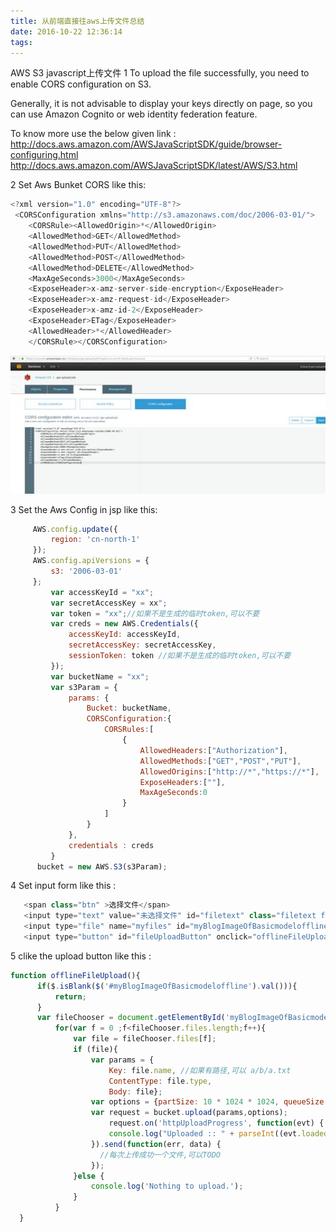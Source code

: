 ```yaml
---
title: 从前端直接往aws上传文件总结
date: 2016-10-22 12:36:14
tags:
---
```

AWS S3 javascript上传文件
1 To upload the file successfully, you need to enable CORS configuration on S3.

Generally, it is not advisable to display your keys directly on page, so you can use Amazon Cognito or web identity federation feature. 


To know more use the below given link : http://docs.aws.amazon.com/AWSJavaScriptSDK/guide/browser-configuring.html
http://docs.aws.amazon.com/AWSJavaScriptSDK/latest/AWS/S3.html

2 Set Aws Bunket CORS like this:
``` javascript
<?xml version="1.0" encoding="UTF-8"?>
 <CORSConfiguration xmlns="http://s3.amazonaws.com/doc/2006-03-01/">
	<CORSRule><AllowedOrigin>*</AllowedOrigin>
	<AllowedMethod>GET</AllowedMethod>
	<AllowedMethod>PUT</AllowedMethod>
	<AllowedMethod>POST</AllowedMethod>
	<AllowedMethod>DELETE</AllowedMethod>
	<MaxAgeSeconds>3000</MaxAgeSeconds>
	<ExposeHeader>x-amz-server-side-encryption</ExposeHeader>
	<ExposeHeader>x-amz-request-id</ExposeHeader>
	<ExposeHeader>x-amz-id-2</ExposeHeader>
	<ExposeHeader>ETag</ExposeHeader>
	<AllowedHeader>*</AllowedHeader>
	</CORSRule></CORSConfiguration>
```
 ![](从前端直接往aws上传文件总结/1.jpg)


3  Set the Aws Config in jsp like this:

   ``` javascript
		AWS.config.update({
			region: 'cn-north-1'
		});
		AWS.config.apiVersions = {
			s3: '2006-03-01'
		}; 
			var accessKeyId = "xx";
			var secretAccessKey = xx";
			var token = "xx";//如果不是生成的临时token,可以不要
			var creds = new AWS.Credentials({
				accessKeyId: accessKeyId,
				secretAccessKey: secretAccessKey,
				sessionToken: token //如果不是生成的临时token,可以不要
			});
			var bucketName = "xx";
			var s3Param = {
				params: {
					Bucket: bucketName,
					CORSConfiguration:{
						CORSRules:[
							{
								AllowedHeaders:["Authorization"],
								AllowedMethods:["GET","POST","PUT"],
								AllowedOrigins:["http://*","https://*"],
								ExposeHeaders:[""],
								MaxAgeSeconds:0
							}
						]
					}
				},
				credentials : creds
			}
		 bucket = new AWS.S3(s3Param);
```

4 Set input form like this :
 ``` javascript
 	<span class="btn" >选择文件</span>
	<input type="text" value="未选择文件" id="filetext" class="filetext file-text" disabled="disabled">
	<input type="file" name="myfiles" id="myBlogImageOfBasicmodeloffline"  data-type=".zip"  data-message="非zip文件" class="filehide file-select"  onchange="selectBasicmodel(this)" style="cursor:pointer;left: 100px;" multiple>
	<input type="button" id="fileUploadButton" onclick="offlineFileUpload()" value="上传"  class="btn">
 ```
5 clike the upload button like this :
  ``` javascript
 function offlineFileUpload(){
		if($.isBlank($('#myBlogImageOfBasicmodeloffline').val())){
			return;
		} 
		var fileChooser = document.getElementById('myBlogImageOfBasicmodeloffline');
		 	for(var f = 0 ;f<fileChooser.files.length;f++){
				var file = fileChooser.files[f];
				if (file){ 
					var params = {
						Key: file.name, //如果有路径,可以 a/b/a.txt
						ContentType: file.type,
						Body: file};
					var options = {partSize: 10 * 1024 * 1024, queueSize: 1};
					var request = bucket.upload(params,options);
				        request.on('httpUploadProgress', function(evt) {
						console.log("Uploaded :: " + parseInt((evt.loaded * 100) / evt.total)+'%');
					}).send(function(err, data) { 
					  //每次上传成功一个文件,可以TODO 
					});
				}else {
					console.log('Nothing to upload.');
				}
			}
	}

```

